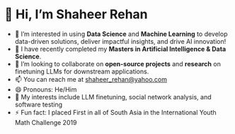 # 👋 Hi, I’m Shaheer Rehan
- 👀 I’m interested in using **Data Science** and **Machine Learning** to develop data-driven solutions, deliver impactful insights, and drive AI innovation!  
- 🌱 I have recently completed my **Masters in Artificial Intelligence & Data Science**.
- 💞️ I’m looking to collaborate on **open-source projects** and **research** on finetuning LLMs for downstream applications.
- 📫 You can reach me at shaheer_rehan@yahoo.com
- 😄 Pronouns: He/Him
- 🤔 My interests include LLM finetuning, social network analysis, and software testing
- ⚡ Fun fact: I placed First in all of South Asia in the International Youth Math Challenge 2019

<!---
Shaheer-Rehan/Shaheer-Rehan is a ✨ special ✨ repository because its `README.md` (this file) appears on your GitHub profile.
You can click the Preview link to take a look at your changes.
--->
